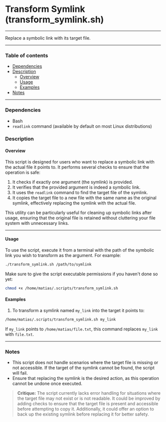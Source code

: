 # Transform Symlink (transform_symlink.sh)

---

Replace a symbolic link with its target file.

---

### Table of contents

- [Dependencies](#dependencies)
- [Description](#description)
    - [Overview](#overview)
    - [Usage](#usage)
    - [Examples](#examples)
- [Notes](#notes)

---

<a name="dependencies" />

### Dependencies

- Bash
- `readlink` command (available by default on most Linux distributions)

<a name="description" />

### Description

<a name="overview" />

#### Overview

This script is designed for users who want to replace a symbolic link with the actual file it points to. It performs several checks to ensure that the operation is safe:

1. It checks if exactly one argument (the symlink) is provided.
2. It verifies that the provided argument is indeed a symbolic link.
3. It uses the `readlink` command to find the target file of the symlink.
4. It copies the target file to a new file with the same name as the original symlink, effectively replacing the symlink with the actual file.

This utility can be particularly useful for cleaning up symbolic links after usage, ensuring that the original file is retained without cluttering your file system with unnecessary links.

---

<a name="usage" />

#### Usage

To use the script, execute it from a terminal with the path of the symbolic link you wish to transform as the argument. For example:

```bash
./transform_symlink.sh /path/to/symlink
```

Make sure to give the script executable permissions if you haven't done so yet:

```bash
chmod +x /home/matias/.scripts/transform_symlink.sh
```

<a name="examples" />

#### Examples

1. To transform a symlink named `my_link` into the target it points to:

```bash
/home/matias/.scripts/transform_symlink.sh my_link
```

If `my_link` points to `/home/matias/file.txt`, this command replaces `my_link` with `file.txt`.

---

<a name="notes" />

### Notes

- This script does not handle scenarios where the target file is missing or not accessible. If the target of the symlink cannot be found, the script will fail.
- Ensure that replacing the symlink is the desired action, as this operation cannot be undone once executed.

> **Critique:** 
> The script currently lacks error handling for situations where the target file may not exist or is not readable. It could be improved by adding checks to ensure that the target file is present and accessible before attempting to copy it. Additionally, it could offer an option to back up the existing symlink before replacing it for better safety.
